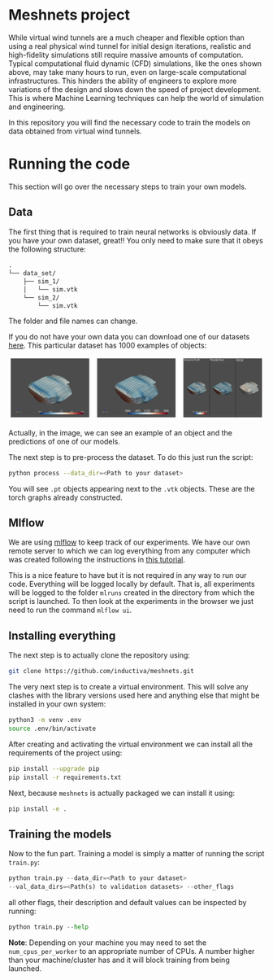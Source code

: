 # Meshnets project

While virtual wind tunnels are a much cheaper and flexible option than
using a real physical wind tunnel for initial design iterations,
realistic and high-fidelity simulations still require massive amounts
of computation. Typical computational fluid dynamic (CFD) simulations,
like the ones shown above, may take many hours to run, even on
large-scale computational infrastructures. This hinders the ability of
engineers to explore more variations of the design and slows down the
speed of project development. This is where Machine Learning
techniques can help the world of simulation and engineering.

In this repository you will find the necessary code to train the
models on data obtained from virtual wind tunnels.

# Running the code

This section will go over the necessary steps to train your own
models.

## Data

The first thing that is required to train neural networks is obviously
data. If you have your own dataset, great!! You only need to make sure
that it obeys the following structure:

```
.
└── data_set/
    ├── sim_1/
    │   └── sim.vtk
    └── sim_2/
        └── sim.vtk
```

The folder and file names can change.

If you do not have your own data you can download one of our datasets
[here](https://drive.google.com/u/0/uc?id=1T5wXz-igXjrztLt6xgb4CZx4tGwXK8DX&export=download). This
particular dataset has 1000 examples of objects:

![alt_image](readme_images/dataset_example.png)

Actually, in the image, we can see an example of an object and the
predictions of one of our models.


The next step is to pre-process the dataset. To do this just run the
script:

```bash
python process --data_dir=<Path to your dataset>
```

You will see `.pt` objects appearing next to the `.vtk` objects. These
are the torch graphs already constructed.

## Mlflow

We are using
[mlflow](https://mlflow.org/docs/latest/python_api/mlflow.html) to
keep track of our experiments. We have our own remote server to which
we can log everything from any computer which was created following
the instructions in [this
tutorial](https://towardsdatascience.com/managing-your-machine-learning-experiments-with-mlflow-1cd6ee21996e).

This is a nice feature to have but it is not required in any way to
run our code. Everything will be logged locally by default. That is,
all experiments will be logged to the folder `mlruns` created in the
directory from which the script is launched. To then look at the
experiments in the browser we just need to run the command `mlflow
ui`.

## Installing everything

The next step is to actually clone the repository using:

```bash
git clone https://github.com/inductiva/meshnets.git
```

The very next step is to create a virtual environment. This will solve
any clashes with the library versions used here and anything else that
might be installed in your own system:

```bash
python3 -m venv .env
source .env/bin/activate
```

After creating and activating the virtual environment we can install
all the requirements of the project using:

```bash
pip install --upgrade pip
pip install -r requirements.txt
```

Next, because `meshnets` is actually packaged we can install it using:

```bash
pip install -e .
```

## Training the models

Now to the fun part. Training a model is simply a matter of running
the script `train.py`:

```python
python train.py --data_dir=<Path to your dataset>
--val_data_dirs=<Path(s) to validation datasets> --other_flags
```

all other flags, their description and default values can be inspected
by running:

```python
python train.py --help
```

**Note**: Depending on your machine you may need to set the `num_cpus_per_worker` to an appropriate number of CPUs. A number higher than your machine/cluster has and it will block training from being launched.


